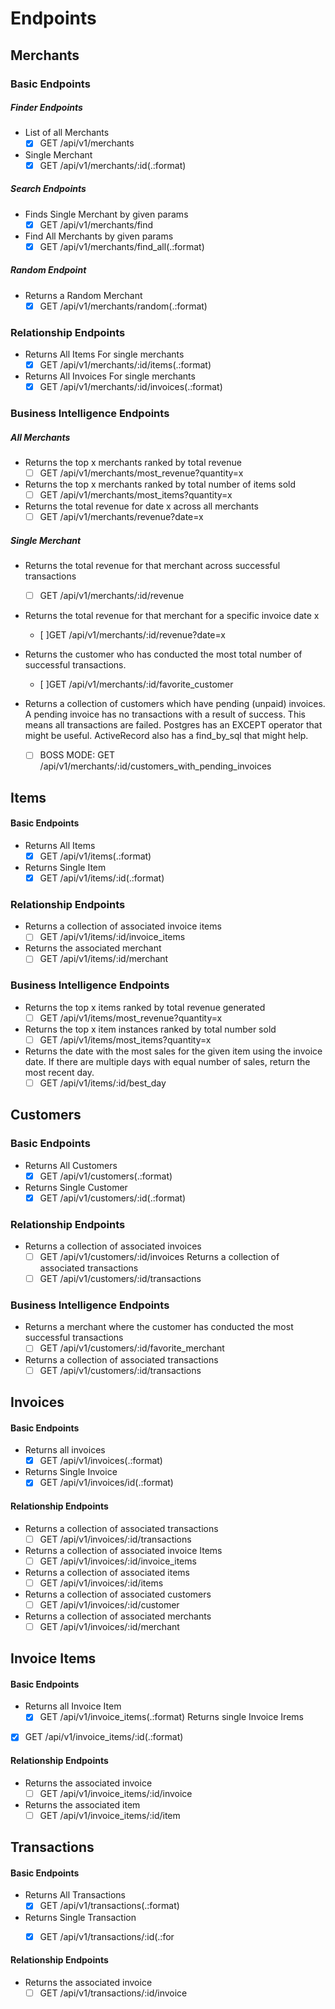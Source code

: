 
# Endpoints

## Merchants
### Basic Endpoints
##### Finder Endpoints
- List of all Merchants
  - [x] GET  /api/v1/merchants

- Single Merchant
  - [x] GET  /api/v1/merchants/:id(.:format)  

##### Search Endpoints      
- Finds Single Merchant by given params              
  - [x] GET  /api/v1/merchants/find
- Find All Merchants by given params
  - [x] GET  /api/v1/merchants/find_all(.:format)

##### Random Endpoint
- Returns a Random Merchant
  - [x] GET  /api/v1/merchants/random(.:format)

### Relationship Endpoints  
- Returns All Items For single merchants
  - [x] GET /api/v1/merchants/:id/items(.:format)
- Returns All Invoices For single merchants
  - [x] GET /api/v1/merchants/:id/invoices(.:format)       

### Business Intelligence Endpoints  

##### All Merchants    
- Returns the top x merchants ranked by total revenue
  - [ ] GET /api/v1/merchants/most_revenue?quantity=x

- Returns the top x merchants ranked by total number of items sold
  - [ ] GET /api/v1/merchants/most_items?quantity=x

- Returns the total revenue for date x across all merchants                                  
  - [ ] GET /api/v1/merchants/revenue?date=x

##### Single Merchant
- Returns the total revenue for that merchant across successful transactions
   - [ ] GET /api/v1/merchants/:id/revenue
- Returns the total revenue for that merchant for a specific invoice date x
  - [ ]GET /api/v1/merchants/:id/revenue?date=x
- Returns the customer who has conducted the most total number of successful transactions.
  - [ ]GET /api/v1/merchants/:id/favorite_customer

- Returns a collection of customers which have pending (unpaid) invoices. A pending invoice has no transactions with a result of success. This means all transactions are failed. Postgres has an EXCEPT operator that might be useful. ActiveRecord also has a find_by_sql that might help.
   - [ ] BOSS MODE: GET /api/v1/merchants/:id/customers_with_pending_invoices

## Items

#### Basic Endpoints
- Returns All Items
  - [x] GET  /api/v1/items(.:format)  
- Returns Single Item         
  - [x] GET  /api/v1/items/:id(.:format)

### Relationship Endpoints  
- Returns a collection of associated invoice items
  - [ ] GET /api/v1/items/:id/invoice_items
- Returns the associated merchant
  - [ ] GET /api/v1/items/:id/merchant

### Business Intelligence Endpoints  

- Returns the top x items ranked by total revenue generated
  - [ ] GET /api/v1/items/most_revenue?quantity=x
- Returns the top x item instances ranked by total number sold
  - [ ] GET /api/v1/items/most_items?quantity=x
- Returns the date with the most sales for the given item using the invoice date. If there are multiple days with equal number of sales, return the most recent day.  
  - [ ] GET /api/v1/items/:id/best_day

## Customers
###  Basic Endpoints
- Returns All Customers
  - [x] GET  /api/v1/customers(.:format)        
- Returns Single Customer
  - [x] GET  /api/v1/customers/:id(.:format)  
###  Relationship Endpoints
- Returns a collection of associated invoices
  - [ ] GET /api/v1/customers/:id/invoices
Returns a collection of associated transactions
  - [ ] GET /api/v1/customers/:id/transactions

### Business Intelligence Endpoints  
- Returns a merchant where the customer has conducted the most successful transactions
  - [ ] GET /api/v1/customers/:id/favorite_merchant
- Returns a collection of associated transactions
  - [ ] GET /api/v1/customers/:id/transactions

## Invoices
#### Basic Endpoints
- Returns all invoices
  - [x] GET  /api/v1/invoices(.:format)
- Returns Single Invoice
  - [x] GET  /api/v1/invoices/id(.:format)  

####  Relationship Endpoints
- Returns a collection of associated transactions
  - [ ] GET /api/v1/invoices/:id/transactions
- Returns a collection of associated invoice Items
  - [ ] GET /api/v1/invoices/:id/invoice_items
- Returns a collection of associated items
  - [ ] GET /api/v1/invoices/:id/items
- Returns a collection of associated customers
  - [ ] GET /api/v1/invoices/:id/customer
- Returns a collection of associated merchants
  - [ ] GET /api/v1/invoices/:id/merchant

## Invoice Items
#### Basic Endpoints
- Returns all Invoice Item
  - [x] GET  /api/v1/invoice_items(.:format)
Returns single Invoice Irems
- [x] GET  /api/v1/invoice_items/:id(.:format)

####  Relationship Endpoints
- Returns the associated invoice
  - [ ] GET /api/v1/invoice_items/:id/invoice
- Returns the associated item
  - [ ] GET /api/v1/invoice_items/:id/item

## Transactions

#### Basic Endpoints
- Returns All Transactions
  - [x] GET  /api/v1/transactions(.:format)      
- Returns Single Transaction                                                   
  - [x] GET  /api/v1/transactions/:id(.:for


####  Relationship Endpoints
- Returns the associated invoice
  - [ ] GET /api/v1/transactions/:id/invoice
